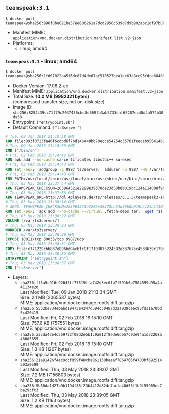 ## `teamspeak:3.1`

```console
$ docker pull teamspeak@sha256:996f8be621be57ee606261a7dcd2956c639d7d9b902abc1df97b8b1bf0192efc
```

-	Manifest MIME: `application/vnd.docker.distribution.manifest.list.v2+json`
-	Platforms:
	-	linux; amd64

### `teamspeak:3.1` - linux; amd64

```console
$ docker pull teamspeak@sha256:1fd07022a45f6dc87d4de07af510527bea1ac63a8cc95fdce68486c508b18ebf
```

-	Docker Version: 17.06.2-ce
-	Manifest MIME: `application/vnd.docker.distribution.manifest.v2+json`
-	Total Size: **10.0 MB (9982321 bytes)**  
	(compressed transfer size, not on-disk size)
-	Image ID: `sha256:8254439ec71f79c2037436cbe8d669fb3ab5733daf68207ec40d4a572b30da38`
-	Entrypoint: `["entrypoint.sh"]`
-	Default Command: `["ts3server"]`

```dockerfile
# Tue, 09 Jan 2018 21:10:58 GMT
ADD file:093f0723fa46f6cdbd6f7bd146448bb70ecce54254c35701feeceb956414622f in / 
# Tue, 09 Jan 2018 21:10:58 GMT
CMD ["/bin/sh"]
# Fri, 02 Feb 2018 19:14:42 GMT
RUN apk add --no-cache ca-certificates libstdc++ su-exec
# Fri, 02 Feb 2018 19:14:43 GMT
RUN set -eux;  addgroup -g 9987 ts3server;  adduser -u 9987 -Hh /var/ts3server -G ts3server -s /sbin/nologin -D ts3server;  mkdir -p /var/ts3server /var/run/ts3server;  chown ts3server:ts3server /var/ts3server /var/run/ts3server;  chmod 777 /var/ts3server /var/run/ts3server
# Fri, 02 Feb 2018 19:14:43 GMT
ENV PATH=/usr/local/sbin:/usr/local/bin:/usr/sbin:/usr/bin:/sbin:/bin:/opt/ts3server
# Thu, 03 May 2018 23:37:44 GMT
ARG TEAMSPEAK_CHECKSUM=283964521e2299e39378ce23d58b8b019dc124a114008f9be21d0d7c5cc15080
# Thu, 03 May 2018 23:37:58 GMT
ARG TEAMSPEAK_URL=http://dl.4players.de/ts/releases/3.1.3/teamspeak3-server_linux_alpine-3.1.3.tar.bz2
# Thu, 03 May 2018 23:38:14 GMT
# ARGS: TEAMSPEAK_CHECKSUM=283964521e2299e39378ce23d58b8b019dc124a114008f9be21d0d7c5cc15080 TEAMSPEAK_URL=http://dl.4players.de/ts/releases/3.1.3/teamspeak3-server_linux_alpine-3.1.3.tar.bz2
RUN set -eux;  apk add --no-cache --virtual .fetch-deps tar;  wget "${TEAMSPEAK_URL}" -O server.tar.bz2;  echo "${TEAMSPEAK_CHECKSUM} *server.tar.bz2" | sha256sum -c -;  mkdir -p /opt/ts3server;  tar -xf server.tar.bz2 --strip-components=1 -C /opt/ts3server;  rm server.tar.bz2;  apk del .fetch-deps;  mv /opt/ts3server/*.so /opt/ts3server/redist/* /usr/local/lib;  ldconfig /usr/local/lib;  chown -R ts3server:ts3server /opt/ts3server
# Thu, 03 May 2018 23:38:22 GMT
VOLUME [/var/ts3server/]
# Thu, 03 May 2018 23:38:23 GMT
WORKDIR /var/ts3server/
# Thu, 03 May 2018 23:38:26 GMT
EXPOSE 10011/tcp 30033/tcp 9987/udp
# Thu, 03 May 2018 23:38:31 GMT
COPY file:c771229cbb8d7e896bd0ac6fc9f17103075224c82e33767ec4533639c179eb28 in /opt/ts3server 
# Thu, 03 May 2018 23:38:32 GMT
ENTRYPOINT ["entrypoint.sh"]
# Thu, 03 May 2018 23:38:37 GMT
CMD ["ts3server"]
```

-	Layers:
	-	`sha256:ff3a5c916c92643ff77519ffa742d3ec61b7f591b6b7504599d95a4a41134e28`  
		Last Modified: Tue, 09 Jan 2018 21:13:34 GMT  
		Size: 2.1 MB (2065537 bytes)  
		MIME: application/vnd.docker.image.rootfs.diff.tar.gzip
	-	`sha256:5552be734ebabd19473e4347d594c30487d32a039ce6c95fd31a70bd5c420415`  
		Last Modified: Fri, 02 Feb 2018 19:15:10 GMT  
		Size: 757.6 KB (757551 bytes)  
		MIME: application/vnd.docker.image.rootfs.diff.tar.gzip
	-	`sha256:a35da43e4d359722f08d2e5b1c9a012f8ede6de57c93e94a1d32268a466d5655`  
		Last Modified: Fri, 02 Feb 2018 19:15:10 GMT  
		Size: 1.3 KB (1267 bytes)  
		MIME: application/vnd.docker.image.rootfs.diff.tar.gzip
	-	`sha256:21a91426f4ec9ccf959f48cba061130beeaf7864765f4703bf692514503a0509`  
		Last Modified: Thu, 03 May 2018 23:39:07 GMT  
		Size: 7.2 MB (7156803 bytes)  
		MIME: application/vnd.docker.image.rootfs.diff.tar.gzip
	-	`sha256:5b80da1d27b9b1194f35f23b4412d824c7acfa40d53f1b9f55965ec7ba29cfc3`  
		Last Modified: Thu, 03 May 2018 23:39:05 GMT  
		Size: 1.2 KB (1163 bytes)  
		MIME: application/vnd.docker.image.rootfs.diff.tar.gzip
